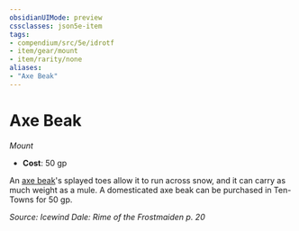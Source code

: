 ```yaml
---
obsidianUIMode: preview
cssclasses: json5e-item
tags:
- compendium/src/5e/idrotf
- item/gear/mount
- item/rarity/none
aliases: 
- "Axe Beak"
---
```

# Axe Beak
*Mount*  

- **Cost**: 50 gp

An [axe beak](2-Mechanics/CLI/bestiary/beast/axe-beak.md)'s splayed toes allow it to run across snow, and it can carry as much weight as a mule. A domesticated axe beak can be purchased in Ten-Towns for 50 gp.

*Source: Icewind Dale: Rime of the Frostmaiden p. 20*